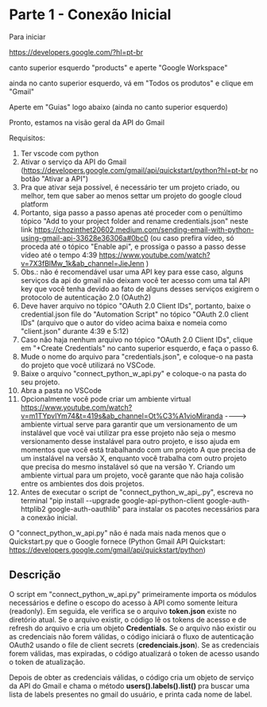 # Parte 1 - Conexão Inicial

Para iniciar

https://developers.google.com/?hl=pt-br

canto superior esquerdo "products" e aperte "Google Workspace" 

ainda no canto superior esquerdo, vá em "Todos os produtos" e clique em "Gmail"

Aperte em "Guias" logo abaixo (ainda no canto superior esquerdo)

Pronto, estamos na visão geral da API do Gmail 

Requisitos:
1.  Ter vscode com python
2.  Ativar o serviço da API do Gmail (https://developers.google.com/gmail/api/quickstart/python?hl=pt-br no botão "Ativar a API")
3.  Pra que ativar seja possível, é necessário ter um projeto criado, ou melhor, tem que saber ao menos settar um projeto do google cloud platform 
4.  Portanto, siga passo a passo apenas até proceder com o penúltimo tópico "Add to your project folder and rename credentials.json" neste link https://chozinthet20602.medium.com/sending-email-with-python-using-gmail-api-33628e36306a#0bc0 (ou caso prefira vídeo, só proceda até o tópico "Enable api", e prossiga o passo a passo desse vídeo até o tempo 4:39 https://www.youtube.com/watch?v=7X3fBlMw_1k&ab_channel=JieJenn )
5.  Obs.: não é recomendável usar uma API key para esse caso, alguns serviços da api do gmail não deixam você ter acesso com uma tal API key que você tenha devido ao fato de alguns desses serviços exigirem o protocolo de autenticação 2.0 (OAuth2)
6.  Deve haver arquivo no tópico "OAuth 2.0 Client IDs", portanto, baixe o credential.json file do "Automation Script" no tópico "OAuth 2.0 client IDs" (arquivo que o autor do vídeo acima baixa e nomeia como "client.json" durante 4:39 e 5:12)
7.  Caso não haja nenhum arquivo no tópico "OAuth 2.0 Client IDs", clique em "+Create Credentials" no canto superior esquerdo, e faça o passo 6.
8.  Mude o nome do arquivo para "credentials.json", e coloque-o na pasta do projeto que você utilizará no VSCode.
9.  Baixe o arquivo "connect_python_w_api.py" e coloque-o na pasta do seu projeto.
10. Abra a pasta no VSCode
11. Opcionalmente você pode criar um ambiente virtual https://www.youtube.com/watch?v=m1TYpvIYm74&t=419s&ab_channel=Ot%C3%A1vioMiranda
----> ambiente virtual serve para garantir que um versionamento de um instalável que você vai utilizar pra esse projeto não seja o mesmo versionamento desse instalável para outro projeto, e isso ajuda em momentos que você está trabalhando com um projeto A que precisa de um instalável na versão X, enquanto você trabalha com outro projeto que precisa do mesmo instalável só que na versão Y. Criando um ambiente virtual para um projeto, você garante que não haja colisão entre os ambientes dos dois projetos.
12. Antes de executar o script de "connect_python_w_api_.py", escreva no terminal "pip install --upgrade google-api-python-client google-auth-httplib2 google-auth-oauthlib" para instalar os pacotes necessários para a conexão inicial.

O "connect_python_w_api.py" não é nada mais nada menos que o Quickstart.py que o Google fornece (Python Gmail API Quickstart: https://developers.google.com/gmail/api/quickstart/python)


## Descrição

O script em "connect_python_w_api.py" primeiramente importa os módulos necessários e define o escopo do acesso à API como somente leitura (readonly). Em seguida, ele verifica se o arquivo **token.json** existe no diretório atual. Se o arquivo existir, o código lê os tokens de acesso e de refresh do arquivo e cria um objeto **Credentials**. Se o arquivo não existir ou as credenciais não forem válidas, o código iniciará o fluxo de autenticação OAuth2 usando o file de client secrets (**credenciais.json**). Se as credenciais forem válidas, mas expiradas, o código atualizará o token de acesso usando o token de atualização.

Depois de obter as credenciais válidas, o código cria um objeto de serviço da API do Gmail e chama o método **users().labels().list()** pra buscar uma lista de labels presentes no gmail do usuário, e printa cada nome de label.



